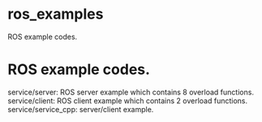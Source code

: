 # ros_examples

ROS example codes.

# ROS example codes.

service/server: ROS server example which contains 8 overload functions.
service/client: ROS client example which contains 2 overload functions.
service/service_cpp: server/client example.